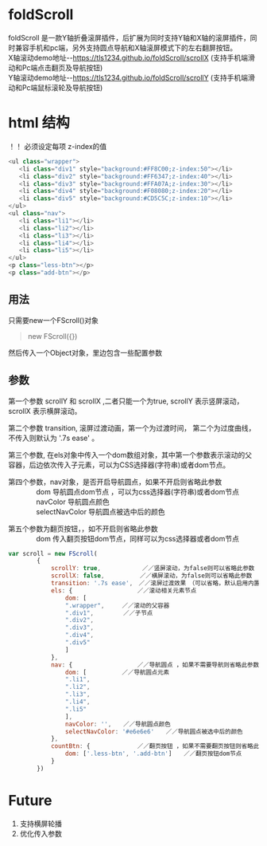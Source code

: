 # foldScroll  
foldScroll 是一款Y轴折叠滚屏插件，后扩展为同时支持Y轴和X轴的滚屏插件，同时兼容手机和pc端，另外支持圆点导航和X轴滚屏模式下的左右翻屏按钮。  
X轴滚动demo地址--https://tls1234.github.io/foldScroll/scrollX  (支持手机端滑动和Pc端点击翻页及导航按钮)  
Y轴滚动demo地址--https://tls1234.github.io/foldScroll/scrollY  (支持手机端滑动和Pc端鼠标滚轮及导航按钮)  
# html 结构  
！！ 必须设定每项 z-index的值  
```js
<ul class="wrapper">
   <li class="div1" style="background:#FF8C00;z-index:50"></li>
   <li class="div2" style="background:#FF6347;z-index:40"></li>
   <li class="div3" style="background:#FFA07A;z-index:30"></li>
   <li class="div4" style="background:#F08080;z-index:20"></li>
   <li class="div5" style="background:#CD5C5C;z-index:10"></li>
</ul>
<ul class="nav">
   <li class="li1"></li>
   <li class="li2"></li>
   <li class="li3"></li>
   <li class="li4"></li>
   <li class="li5"></li>
</ul>
<p class="less-btn"></p>
<p class="add-btn"></p>
```
## 用法  
只需要new一个FScroll()对象
> new FScroll({}) 

然后传入一个Object对象，里边包含一些配置参数
## 参数 
第一个参数 scrollY 和 scrollX ,二者只能一个为true, scrollY 表示竖屏滚动，scrollX 表示横屏滚动。   

第二个参数 transition, 滚屏过渡动画，第一个为过渡时间， 第二个为过度曲线， 不传入则默认为 '.7s ease' 。   

第三个参数, 在els对象中传入一个dom数组对象，其中第一个参数表示滚动的父容器，后边依次传入子元素，可以为CSS选择器(字符串)或者dom节点。  

第四个参数，nav对象，是否开启导航圆点，如果不开启则省略此参数      
　　　　dom 导航圆点dom节点 ，可以为css选择器(字符串)或者dom节点    
　　　　navColor 导航圆点颜色    
　　　　selectNavColor 导航圆点被选中后的颜色    
      
第五个参数为翻页按钮，，如不开启则省略此参数    
　　　　dom 传入翻页按钮dom节点，同样可以为css选择器或者dom节点  
```js
var scroll = new FScroll(
		{
			scrollY: true,　　　　　　　／／竖屏滚动，为false则可以省略此参数
			scrollX: false,　　　　　　／／横屏滚动，为false则可以省略此参数
			transition: '.7s ease',　／／滚屏过渡效果　（可以省略，默认启用内置过度效果）
			els: {　　　　　　　　　　　／／滚动相关元素节点
				dom: [
				".wrapper",　　　／／滚动的父容器
				".div1",　　　　　／／子节点
				".div2",
				".div3",
				".div4",
				".div5"
				]
			},
			nav: {　　　　　　　　　　　／／导航圆点 ，如果不需要导航则省略此参数
				dom: [　　　　　　／／导航圆点元素
				".li1",　　　
				".li2",
				".li3",
				".li4",
				".li5"
				],
				navColor: '',　　／／导航圆点颜色 
				selectNavColor: '#e6e6e6'　　／／导航圆点被选中后的颜色 
			},
			countBtn: {　　　　　　　　／／翻页按钮 ，如果不需要翻页按钮则省略此参数
				dom: ['.less-btn', '.add-btn']　　／／翻页按钮dom节点
			}
		})
```

# Future  
1. 支持横屏轮播  
2. 优化传入参数  
